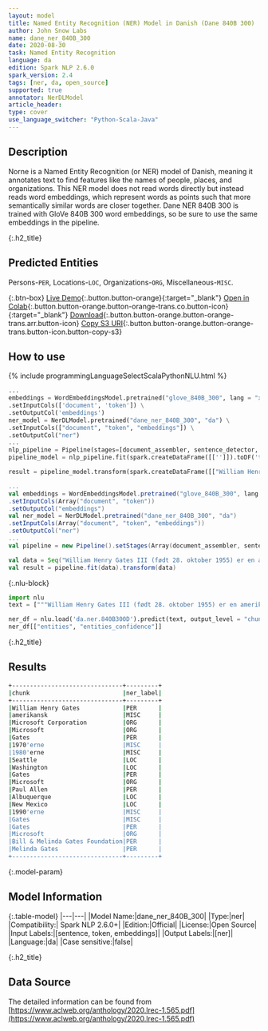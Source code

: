 ```yaml
---
layout: model
title: Named Entity Recognition (NER) Model in Danish (Dane 840B 300)
author: John Snow Labs
name: dane_ner_840B_300
date: 2020-08-30
task: Named Entity Recognition
language: da
edition: Spark NLP 2.6.0
spark_version: 2.4
tags: [ner, da, open_source]
supported: true
annotator: NerDLModel
article_header:
type: cover
use_language_switcher: "Python-Scala-Java"
---
```


## Description
Norne is a Named Entity Recognition (or NER) model of Danish, meaning it annotates text to find features like the names of people, places, and organizations. This NER model does not read words directly but instead reads word embeddings, which represent words as points such that more semantically similar words are closer together. Dane NER 840B 300 is trained with GloVe 840B 300 word embeddings, so be sure to use the same embeddings in the pipeline.

{:.h2_title}
## Predicted Entities 
Persons-`PER`, Locations-`LOC`, Organizations-`ORG`, Miscellaneous-`MISC`.


{:.btn-box}
[Live Demo](https://demo.johnsnowlabs.com/public/NER_DA/){:.button.button-orange}{:target="_blank"}
[Open in Colab](https://colab.research.google.com/github/JohnSnowLabs/spark-nlp-workshop/blob/master/tutorials/streamlit_notebooks/NER.ipynb){:.button.button-orange.button-orange-trans.co.button-icon}{:target="_blank"}
[Download](https://s3.amazonaws.com/auxdata.johnsnowlabs.com/public/models/dane_ner_840B_300_da_2.6.0_2.4_1598810268070.zip){:.button.button-orange.button-orange-trans.arr.button-icon}
[Copy S3 URI](s3://auxdata.johnsnowlabs.com/public/models/dane_ner_840B_300_da_2.6.0_2.4_1598810268070.zip){:.button.button-orange.button-orange-trans.button-icon.button-copy-s3}

## How to use 

<div class="tabs-box" markdown="1">

{% include programmingLanguageSelectScalaPythonNLU.html %}

```python
...
embeddings = WordEmbeddingsModel.pretrained("glove_840B_300", lang = "xx") \
.setInputCols(['document', 'token']) \
.setOutputCol('embeddings')
ner_model = NerDLModel.pretrained("dane_ner_840B_300", "da") \
.setInputCols(["document", "token", "embeddings"]) \
.setOutputCol("ner")
...        
nlp_pipeline = Pipeline(stages=[document_assembler, sentence_detector, tokenizer, embeddings, ner_model, ner_converter])
pipeline_model = nlp_pipeline.fit(spark.createDataFrame([['']]).toDF('text'))

result = pipeline_model.transform(spark.createDataFrame([["William Henry Gates III (født 28. oktober 1955) er en amerikansk forretningsmagnat, softwareudvikler, investor og filantrop. Han er bedst kendt som medstifter af Microsoft Corporation. I løbet af sin karriere hos Microsoft havde Gates stillinger som formand, administrerende direktør (administrerende direktør), præsident og chefsoftwarearkitekt, samtidig med at han var den største individuelle aktionær indtil maj 2014. Han er en af \u200b\u200bde mest kendte iværksættere og pionerer inden for mikrocomputerrevolution i 1970'erne og 1980'erne. Født og opvokset i Seattle, Washington, var Gates grundlægger af Microsoft sammen med barndomsvennen Paul Allen i 1975 i Albuquerque, New Mexico; det fortsatte med at blive verdens største virksomhed inden for personlig computersoftware. Gates førte virksomheden som formand og administrerende direktør, indtil han trådte tilbage som administrerende direktør i januar 2000, men han forblev formand og blev chefsoftwarearkitekt. I slutningen af \u200b\u200b1990'erne var Gates blevet kritiseret for sin forretningstaktik, der er blevet betragtet som konkurrencebegrænsende. Denne udtalelse er blevet opretholdt ved adskillige retsafgørelser. I juni 2006 meddelte Gates, at han ville overgå til en deltidsrolle i Microsoft og fuldtidsarbejde i Bill & Melinda Gates Foundation, det private velgørende fundament, som han og hans kone, Melinda Gates, oprettede i 2000. Han overførte gradvist sine pligter til Ray Ozzie og Craig Mundie. Han trådte tilbage som formand for Microsoft i februar 2014 og tiltrådte en ny stilling som teknologirådgiver for at støtte den nyudnævnte administrerende direktør Satya Nadella."]], ["text"]))
```

```scala
...
val embeddings = WordEmbeddingsModel.pretrained("glove_840B_300", lang = "xx")
.setInputCols(Array("document", "token"))
.setOutputCol("embeddings")
val ner_model = NerDLModel.pretrained("dane_ner_840B_300", "da")
.setInputCols(Array("document", "token", "embeddings"))
.setOutputCol("ner")
...
val pipeline = new Pipeline().setStages(Array(document_assembler, sentence_detector, tokenizer, embeddings, ner_model, ner_converter))

val data = Seq("William Henry Gates III (født 28. oktober 1955) er en amerikansk forretningsmagnat, softwareudvikler, investor og filantrop. Han er bedst kendt som medstifter af Microsoft Corporation. I løbet af sin karriere hos Microsoft havde Gates stillinger som formand, administrerende direktør (administrerende direktør), præsident og chefsoftwarearkitekt, samtidig med at han var den største individuelle aktionær indtil maj 2014. Han er en af ​​de mest kendte iværksættere og pionerer inden for mikrocomputerrevolution i 1970"erne og 1980"erne. Født og opvokset i Seattle, Washington, var Gates grundlægger af Microsoft sammen med barndomsvennen Paul Allen i 1975 i Albuquerque, New Mexico; det fortsatte med at blive verdens største virksomhed inden for personlig computersoftware. Gates førte virksomheden som formand og administrerende direktør, indtil han trådte tilbage som administrerende direktør i januar 2000, men han forblev formand og blev chefsoftwarearkitekt. I slutningen af ​​1990'erne var Gates blevet kritiseret for sin forretningstaktik, der er blevet betragtet som konkurrencebegrænsende. Denne udtalelse er blevet opretholdt ved adskillige retsafgørelser. I juni 2006 meddelte Gates, at han ville overgå til en deltidsrolle i Microsoft og fuldtidsarbejde i Bill & Melinda Gates Foundation, det private velgørende fundament, som han og hans kone, Melinda Gates, oprettede i 2000. Han overførte gradvist sine pligter til Ray Ozzie og Craig Mundie. Han trådte tilbage som formand for Microsoft i februar 2014 og tiltrådte en ny stilling som teknologirådgiver for at støtte den nyudnævnte administrerende direktør Satya Nadella.").toDF("text")
val result = pipeline.fit(data).transform(data)
```

{:.nlu-block}
```python
import nlu
text = ["""William Henry Gates III (født 28. oktober 1955) er en amerikansk forretningsmagnat, softwareudvikler, investor og filantrop. Han er bedst kendt som medstifter af Microsoft Corporation. I løbet af sin karriere hos Microsoft havde Gates stillinger som formand, administrerende direktør (administrerende direktør), præsident og chefsoftwarearkitekt, samtidig med at han var den største individuelle aktionær indtil maj 2014. Han er en af ​​de mest kendte iværksættere og pionerer inden for mikrocomputerrevolution i 1970'erne og 1980'erne. Født og opvokset i Seattle, Washington, var Gates grundlægger af Microsoft sammen med barndomsvennen Paul Allen i 1975 i Albuquerque, New Mexico; det fortsatte med at blive verdens største virksomhed inden for personlig computersoftware. Gates førte virksomheden som formand og administrerende direktør, indtil han trådte tilbage som administrerende direktør i januar 2000, men han forblev formand og blev chefsoftwarearkitekt. I slutningen af ​​1990'erne var Gates blevet kritiseret for sin forretningstaktik, der er blevet betragtet som konkurrencebegrænsende. Denne udtalelse er blevet opretholdt ved adskillige retsafgørelser. I juni 2006 meddelte Gates, at han ville overgå til en deltidsrolle i Microsoft og fuldtidsarbejde i Bill & Melinda Gates Foundation, det private velgørende fundament, som han og hans kone, Melinda Gates, oprettede i 2000. Han overførte gradvist sine pligter til Ray Ozzie og Craig Mundie. Han trådte tilbage som formand for Microsoft i februar 2014 og tiltrådte en ny stilling som teknologirådgiver for at støtte den nyudnævnte administrerende direktør Satya Nadella."""]

ner_df = nlu.load('da.ner.840B300D').predict(text, output_level = "chunk")
ner_df[["entities", "entities_confidence"]]
```
</div>

{:.h2_title}
## Results

```bash
+-------------------------------+---------+
|chunk                          |ner_label|
+-------------------------------+---------+
|William Henry Gates            |PER      |
|amerikansk                     |MISC     |
|Microsoft Corporation          |ORG      |
|Microsoft                      |ORG      |
|Gates                          |PER      |
|1970'erne                      |MISC     |
|1980'erne                      |MISC     |
|Seattle                        |LOC      |
|Washington                     |LOC      |
|Gates                          |PER      |
|Microsoft                      |ORG      |
|Paul Allen                     |PER      |
|Albuquerque                    |LOC      |
|New Mexico                     |LOC      |
|1990'erne                      |MISC     |
|Gates                          |MISC     |
|Gates                          |PER      |
|Microsoft                      |ORG      |
|Bill & Melinda Gates Foundation|PER      |
|Melinda Gates                  |PER      |
+-------------------------------+---------+
```

{:.model-param}
## Model Information

{:.table-model}
|---|---|
|Model Name:|dane_ner_840B_300|
|Type:|ner|
|Compatibility:| Spark NLP 2.6.0+|
|Edition:|Official|
|License:|Open Source|
|Input Labels:|[sentence, token, embeddings]|
|Output Labels:|[ner]|
|Language:|da|
|Case sensitive:|false|

{:.h2_title}
## Data Source
The detailed information can be found from [https://www.aclweb.org/anthology/2020.lrec-1.565.pdf](https://www.aclweb.org/anthology/2020.lrec-1.565.pdf)